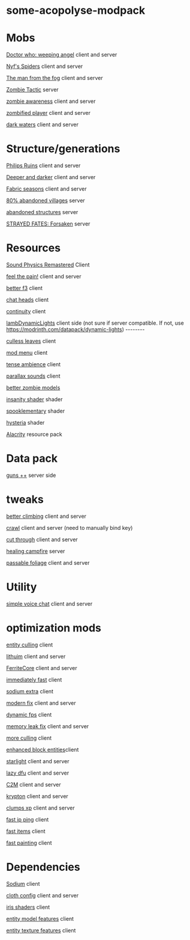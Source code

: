 # some-acopolyse-modpack


# Mobs
[Doctor who: weeping angel](https://modrinth.com/mod/weeping-angels) client and server

[ Nyf's Spiders](https://modrinth.com/mod/nyfs-spiders) client and server

[The man from the fog](https://modrinth.com/mod/the-man-from-the-fog-fabric) client and server

[Zombie Tactic](https://modrinth.com/mod/zombie-tactics) server

[zombie awareness](https://modrinth.com/mod/zombie-awareness) client and server

[zombified player](https://modrinth.com/mod/zombified-player) client and server

[dark waters](https://modrinth.com/mod/dark-waters) client and server

# Structure/generations
[Philips Ruins](https://modrinth.com/mod/philips-ruins) client and server

[Deeper and darker](https://modrinth.com/mod/deeperdarker) client and server

[Fabric seasons](https://modrinth.com/mod/fabric-seasons) client and server

[80% abandoned villages](https://modrinth.com/datapack/abandoned-villages) server 

[abandoned structures](https://modrinth.com/datapack/abandoned) server

[STRAYED FATES: Forsaken](https://modrinth.com/datapack/strayed-fates-forsaken/gallery) server


# Resources
[Sound Physics Remastered](https://modrinth.com/mod/sound-physics-remastered) Client

[feel the pain!](https://modrinth.com/mod/enhancedvisuals) client and server

[better f3](https://modrinth.com/mod/betterf3) client

[chat heads](https://modrinth.com/mod/chat-heads) client

[continuity](https://modrinth.com/mod/continuity) client

[lambDynamicLights](https://modrinth.com/mod/lambdynamiclights) client side (not sure if server compatible. If not, use https://modrinth.com/datapack/dynamic-lights) --------

[culless leaves](https://modrinth.com/mod/cull-less-leaves) client

[mod menu](https://modrinth.com/mod/modmenu/) client

[tense ambience](https://modrinth.com/mod/tense-ambience) client

[parallax sounds](https://modrinth.com/resourcepack/parallax-sounds) client

[better zombie models](https://modrinth.com/resourcepack/blues-better-zombies)

[insanity shader](https://modrinth.com/shader/insanity-shader) shader

[spooklementary](https://modrinth.com/shader/spooklementary) shader

[hysteria](https://modrinth.com/shader/hysteria-shaders) shader

[Alacrity](https://modrinth.com/resourcepack/alacrity) resource pack


# Data pack
[guns ++](https://modrinth.com/datapack/guns++) server side 

# tweaks
[better climbing](https://modrinth.com/mod/better-climbing) client and server

[crawl](https://modrinth.com/mod/crawl) client and server (need to manually bind key)

[cut through](https://modrinth.com/mod/cut-through) client and server

[healing campfire](https://modrinth.com/mod/healing-campfire) server

[passable foliage](https://modrinth.com/mod/passable-foliage) client and server

# Utility
[simple voice chat](https://modrinth.com/plugin/simple-voice-chat) client and server


# optimization mods
[entity culling](https://modrinth.com/mod/entityculling) client

[lithuim](https://modrinth.com/mod/lithium) client and server

[FerriteCore](https://modrinth.com/mod/ferrite-core) client and server

[immediately fast](https://modrinth.com/mod/immediatelyfast) client

[sodium extra](https://modrinth.com/mod/sodium-extra) client

[modern fix](https://modrinth.com/mod/modernfix) client and server

[dynamic fps](https://modrinth.com/mod/dynamic-fps) client

[memory leak fix](https://modrinth.com/mod/memoryleakfix) client and server

[more culling](https://modrinth.com/mod/moreculling) client 

[enhanced block entities](https://modrinth.com/mod/ebe)client

[starlight](https://modrinth.com/mod/starlight) client and server

[lazy dfu](https://modrinth.com/mod/lazydfu) client and server

[C2M](https://modrinth.com/mod/c2me-fabric) client and server

[krypton](https://modrinth.com/mod/krypton) client and server

[clumps xp](https://modrinth.com/mod/clumps) client and server

[fast ip ping](https://modrinth.com/mod/fast-ip-ping) client

[fast items](https://modrinth.com/mod/fast-items) client

[fast painting](https://www.curseforge.com/minecraft/mc-mods/fast-paintings) client



# Dependencies
[Sodium](https://modrinth.com/mod/sodium) client

[cloth config](https://modrinth.com/mod/cloth-config) client and server

[iris shaders](https://modrinth.com/mod/iris) client

[entity model features](https://modrinth.com/mod/entity-model-features) client

[entity texture features](https://modrinth.com/mod/entitytexturefeatures) client
